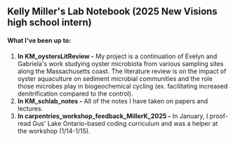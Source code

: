 ## Kelly Miller's Lab Notebook (2025 New Visions high school intern)

#### What I've been up to:
1. **In KM_oystersLitReview -** My project is a continuation of Evelyn and Gabriela's work studying oyster microbiota from various sampling sites along the Massachusetts coast. The literature review is on the impact of oyster aquaculture on sediment microbial communities and the role those microbes play in biogeochemical cycling (ex. facilitating increased denitrification compared to the control).
2. **In KM_schlab_notes -** All of the notes I have taken on papers and lectures.
3. **In carpentries_workshop_feedback_MillerK_2025 -** In January, I proof-read Gus' Lake Ontario-based coding curriculum and was a helper at the workshop (1/14-1/15).
